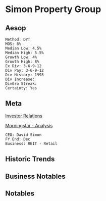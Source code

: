 # Simon Property Group  
## Aesop 
```
Method: DYT
MOS: 8%
Median Low: 4.5%
Median High: 5.5% 
Growth Low: 4%
Growth High: 8%
Ex Div: 3-6-9-12
Div Pay: 3-6-9-12
Div History: 1993
Div Increase: 
DivGro Streak: 
Certainty: Yes
```

## Meta
[Investor Relations](https://investors.simon.com/)

[Morningstar - Analysis](https://www.morningstar.com/stocks/xnys/spg/quote)

~~~
CEO: David Simon
FY End: Dec
Business: REIT - Retail 
~~~

## Historic Trends


## Business Notables

## Notables